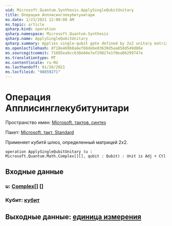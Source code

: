 ```yaml
---
uid: Microsoft.Quantum.Synthesis.ApplySingleQubitUnitary
title: Операция Апплисинглекубитунитари
ms.date: 1/23/2021 12:00:00 AM
ms.topic: article
qsharp.kind: operation
qsharp.namespace: Microsoft.Quantum.Synthesis
qsharp.name: ApplySingleQubitUnitary
qsharp.summary: Applies single-qubit gate defined by 2x2 unitary matrix.
ms.openlocfilehash: 8f18e469b8a6ef68debe03638d5aa858d549d86e
ms.sourcegitcommit: 71605ea9cc630e84e7ef29027e1f0ea06299747e
ms.translationtype: MT
ms.contentlocale: ru-RU
ms.lasthandoff: 01/26/2021
ms.locfileid: "98859271"
---
```

# <a name="applysinglequbitunitary-operation"></a>Операция Апплисинглекубитунитари

Пространство имен: [Microsoft. тактов. синтез](xref:Microsoft.Quantum.Synthesis)

Пакет: [Microsoft. такт. Standard](https://nuget.org/packages/Microsoft.Quantum.Standard)


Применяет кубитй шлюз, определенный матрицей 2x2.

```qsharp
operation ApplySingleQubitUnitary (u : Microsoft.Quantum.Math.Complex[][], qubit : Qubit) : Unit is Adj + Ctl
```


## <a name="input"></a>Входные данные

### <a name="u--complex"></a>u: [Complex](xref:Microsoft.Quantum.Math.Complex)[] []




### <a name="qubit--qubit"></a>Кубит: [кубит](xref:microsoft.quantum.lang-ref.qubit)





## <a name="output--unit"></a>Выходные данные: [единица измерения](xref:microsoft.quantum.lang-ref.unit)

